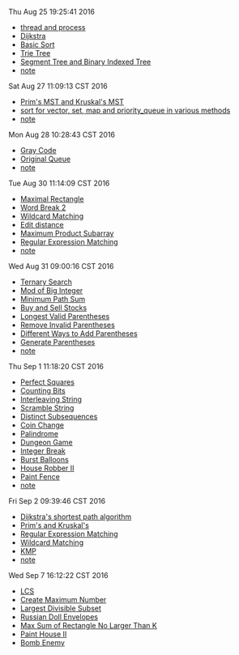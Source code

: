 Thu Aug 25 19:25:41 2016
 - [thread and process](http://blog.csdn.net/morewindows/article/details/7392749)
 - [Dijkstra](http://www.geeksforgeeks.org/greedy-algorithms-set-6-dtras-shortest-path-algorithm/)
 - [Basic Sort](http://lhearen.top/2016/07/18/Basic-Sort/#)
 - [Trie Tree](http://lhearen.top/2016/08/25/Word-Search/#more)
 - [Segment Tree and Binary Indexed Tree](http://lhearen.top/2016/08/25/Range-Sum-Query/#more)
 - [note](notes/20160825.md)


Sat Aug 27 11:09:13 CST 2016
 - [Prim's MST and Kruskal's MST](http://lhearen.top/2016/08/26/Minimum-Spanning-Tree/#more)
 - [sort for vector, set, map and priority_queue in various methods](http://lhearen.top/2016/08/27/Sort-for-Built-in-Containers/)
 - [note](notes/20160827.md)


Mon Aug 28 10:28:43 CST 2016
 - [Gray Code](http://lhearen.top/2016/08/28/Original-Queue/#more)
 - [Original Queue](http://lhearen.top/2016/08/28/Original-Queue/#more)
 - [note](notes/20160828.md)


Tue Aug 30 11:14:09 CST 2016
 - [Maximal Rectangle](http://lhearen.top/2016/08/29/Maximal-Rectangle/#more)
 - [Word Break 2](http://lhearen.top/2016/08/29/Maximal-Rectangle/#more)
 - [Wildcard Matching](http://lhearen.top/2016/08/30/Wildcard-Matching/)
 - [Edit distance](http://lhearen.top/2016/08/29/Edit-Distance/)
 - [Maximum Product Subarray](http://lhearen.top/2016/08/29/Maximum-Product-Subarray/)
 - [Regular Expression Matching](http://lhearen.top/2016/08/29/Regular-Expression-Matching/)
 - [note](notes/20160830.md)

Wed Aug 31 09:00:16 CST 2016
 - [Ternary Search](http://lhearen.top/2016/08/30/Ternary-Search/)
 - [Mod of Big Integer](http://lhearen.top/2016/08/30/Mod-of-Big-Integer/)
 - [Minimum Path Sum](http://lhearen.top/2016/08/31/Minimum-Path-Sum/#more)
 - [Buy and Sell Stocks](http://lhearen.top/2016/07/27/Buy-and-Sell-Stocks/)
 - [Longest Valid Parentheses](http://lhearen.top/2016/08/31/Longest-Valid-Parentheses/)
 - [Remove Invalid Parentheses](http://lhearen.top/2016/08/31/Remove-Invalid-Parentheses/)
 - [Different Ways to Add Parentheses](http://lhearen.top/2016/07/14/Different-Ways-to-Add-Parentheses/)
 - [Generate Parentheses](http://lhearen.top/2016/08/31/Generate-Parentheses/)
 - [note](notes/20160831.md)


Thu Sep  1 11:18:20 CST 2016
 - [Perfect Squares](http://lhearen.top/2016/09/01/Perfect-Squares/)
 - [Counting Bits](http://lhearen.top/2016/09/01/Counting-Bits/)
 - [Interleaving String](http://lhearen.top/2016/09/01/Interleaving-String/)
 - [Scramble String](http://lhearen.top/2016/09/01/Scramble-String/)
 - [Distinct Subsequences](http://lhearen.top/2016/09/01/Distinct-Subsequences/)
 - [Coin Change](http://lhearen.top/2016/09/01/Coin-Change/)
 - [Palindrome](http://lhearen.top/2016/08/03/Palindrome/)
 - [Dungeon Game](http://lhearen.top/2016/08/19/Dungeon-Game/)
 - [Integer Break](http://lhearen.top/2016/09/01/Integer-Break/)
 - [Burst Balloons](http://lhearen.top/2016/09/01/Burst-Balloons/#more)
 - [House Robber II](http://lhearen.top/2016/09/01/House-Robber-II/)
 - [Paint Fence](http://lhearen.top/2016/09/01/Paint-Fence/)
 - [note](notes/20160901.md)


Fri Sep  2 09:39:46 CST 2016
 - [Dijkstra's shortest path algorithm](http://lhearen.top/2016/08/25/Dtra’s-shortest-path-algorithm/)
 - [Prim's and Kruskal's](http://lhearen.top/2016/08/26/Minimum-Spanning-Tree/)
 - [Regular Expression Matching](http://lhearen.top/2016/08/29/Regular-Expression-Matching/)
 - [Wildcard Matching](http://lhearen.top/2016/08/30/Wildcard-Matching/)
 - [KMP](http://lhearen.top/2016/09/04/KMP/)
 - [note](notes/20160902.md)


Wed Sep  7 16:12:22 CST 2016
 - [LCS](http://lhearen.top/2016/07/22/Longest-Common-Subsequence/)
 - [Create Maximum Number](http://lhearen.top/2016/09/07/Create-Maximum-Number/)
 - [Largest Divisible Subset](http://lhearen.top/2016/09/07/Largest-Divisible-Subset/)
 - [Russian Doll Envelopes](http://lhearen.top/2016/07/20/Russian-Doll-Envelopes/)
 - [Max Sum of Rectangle No Larger Than K](http://lhearen.top/2016/07/26/Max-Sum-of-Rectangle-No-Larger-Than-K/)
 - [Paint House II](http://lhearen.top/2016/09/07/Paint-House-II/)
 - [Bomb Enemy](http://lhearen.top/2016/09/07/Bomb-Enemy/)
